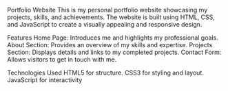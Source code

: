 Portfolio Website
This is my personal portfolio website showcasing my projects, skills, and achievements. The website is built using HTML, CSS, and JavaScript to create a visually appealing and responsive design.

Features
Home Page: Introduces me and highlights my professional goals.
About Section: Provides an overview of my skills and expertise.
Projects Section: Displays details and links to my completed projects.
Contact Form: Allows visitors to get in touch with me.


Technologies Used
HTML5 for structure.
CSS3 for styling and layout.
JavaScript for interactivity